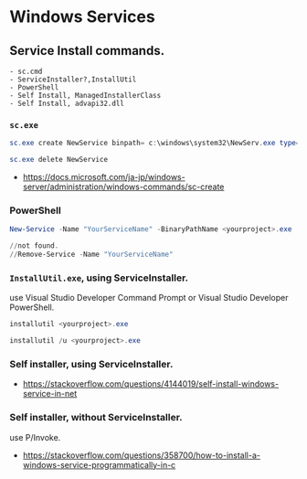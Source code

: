 # Windows Services

## Service Install commands.

    - sc.cmd
    - ServiceInstaller?,InstallUtil
    - PowerShell
    - Self Install, ManagedInstallerClass
    - Self Install, advapi32.dll

### `sc.exe`

```ps1
sc.exe create NewService binpath= c:\windows\system32\NewServ.exe type= share start= auto depend= +TDI NetBIOS

sc.exe delete NewService
```
* https://docs.microsoft.com/ja-jp/windows-server/administration/windows-commands/sc-create


### PowerShell

```ps1
New-Service -Name "YourServiceName" -BinaryPathName <yourproject>.exe

//not found.
//Remove-Service -Name "YourServiceName"
```


### `InstallUtil.exe`, using ServiceInstaller.

use Visual Studio Developer Command Prompt or Visual Studio Developer PowerShell.

```ps1
installutil <yourproject>.exe

installutil /u <yourproject>.exe
```


### Self installer, using ServiceInstaller.

* https://stackoverflow.com/questions/4144019/self-install-windows-service-in-net


### Self installer, without ServiceInstaller.

use P/Invoke.

* https://stackoverflow.com/questions/358700/how-to-install-a-windows-service-programmatically-in-c

